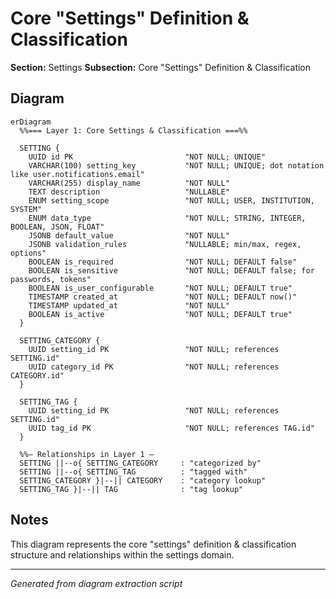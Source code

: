 # Core "Settings" Definition & Classification

**Section:** Settings
**Subsection:** Core "Settings" Definition & Classification

## Diagram

```mermaid
erDiagram
  %%=== Layer 1: Core Settings & Classification ===%%

  SETTING {
    UUID id PK                         "NOT NULL; UNIQUE"
    VARCHAR(100) setting_key           "NOT NULL; UNIQUE; dot notation like user.notifications.email"
    VARCHAR(255) display_name          "NOT NULL"
    TEXT description                   "NULLABLE"
    ENUM setting_scope                 "NOT NULL; USER, INSTITUTION, SYSTEM"
    ENUM data_type                     "NOT NULL; STRING, INTEGER, BOOLEAN, JSON, FLOAT"
    JSONB default_value                "NOT NULL"
    JSONB validation_rules             "NULLABLE; min/max, regex, options"
    BOOLEAN is_required                "NOT NULL; DEFAULT false"
    BOOLEAN is_sensitive               "NOT NULL; DEFAULT false; for passwords, tokens"
    BOOLEAN is_user_configurable       "NOT NULL; DEFAULT true"
    TIMESTAMP created_at               "NOT NULL; DEFAULT now()"
    TIMESTAMP updated_at               "NOT NULL"
    BOOLEAN is_active                  "NOT NULL; DEFAULT true"
  }

  SETTING_CATEGORY {
    UUID setting_id PK                 "NOT NULL; references SETTING.id"
    UUID category_id PK                "NOT NULL; references CATEGORY.id"
  }

  SETTING_TAG {
    UUID setting_id PK                 "NOT NULL; references SETTING.id"
    UUID tag_id PK                     "NOT NULL; references TAG.id"
  }

  %%— Relationships in Layer 1 —
  SETTING ||--o{ SETTING_CATEGORY     : "categorized by"
  SETTING ||--o{ SETTING_TAG          : "tagged with"
  SETTING_CATEGORY }|--|| CATEGORY    : "category lookup"
  SETTING_TAG }|--|| TAG              : "tag lookup"

```

## Notes

This diagram represents the core "settings" definition & classification structure and relationships within the settings domain.

---
*Generated from diagram extraction script*
